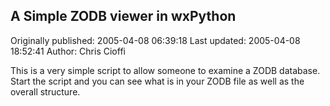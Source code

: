 ## A Simple ZODB viewer in wxPython 
Originally published: 2005-04-08 06:39:18 
Last updated: 2005-04-08 18:52:41 
Author: Chris Cioffi 
 
This is a very simple script to allow someone to examine a ZODB database.  Start the script and you can see what is in your ZODB file as well as the overall structure.